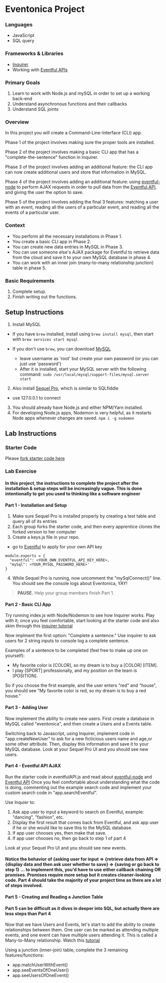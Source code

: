 
# Eventonica Project

### Languages
- JavaScript
- SQL query

### Frameworks & Libraries
- [Inquirer](https://www.npmjs.com/package/inquirer)
- Working with [Eventful APIs](http://api.eventful.com/)

### Primary Goals
1. Learn to work with Node.js and mySQL in order to set up a working back-end
2. Understand asynchronous functions and their callbacks
3. Understand SQL joints

### Overview
In this project you will create a Command-Line-Interface (CLI) app. 

Phase 1 of the project involves making sure the proper tools are installed.

Phase 2 of the project involves making a basic CLI app that has a "complete-the-sentence" function in Inquirer.

Phase 3 of the project involves adding an additional feature: the CLI app can now create additional users and store that information in MySQL.

Phase 4 of the project involves adding an additional feature: using [eventful-node](https://www.npmjs.com/package/eventful-node) to perform AJAX requests in order to pull data from the [Eventful API](http://api.eventful.com/), and giving the user the option to save.

Phase 5 of the project involves adding the final 3 features: matching a user with an event, reading all the users of a particular event, and reading all the events of a particular user.

### Context
- You perform all the necessary installations in Phase 1.
- You create a basic CLI app in Phase 2.
- You can create new data entries in MySQL in Phase 3.
- You can use someone else's AJAX package for Eventful to retrieve data from the cloud and save it to your own MySQL database in phase 4.
- You can work with an inner join (many-to-many relationship junction) table in phase 5.

### Basic Requirements
1. Complete setup.
2. Finish writing out the functions.

## Setup Instructions
1. Install MySQL
  - If you have `brew` installed, install using `brew install mysql`, then start with `brew services start mysql`

  - If you don't use `brew`, you can download [MySQL](https://dev.mysql.com/doc/refman/5.6/en/osx-installation-pkg.html)
    - leave username as 'root' but create your own password (or you can just use 'password')
    - After it is installed, start your MySQL server with the following command: `sudo /usr/local/mysql/support-files/mysql.server start`

2. Also install [Sequel Pro](http://www.sequelpro.com/), which is similar to SQLfiddle 
  - use 127.0.0.1 to connect
3. You should already have Node.js and either NPM/Yarn installed. 
4. For developing Node.js apps, Nodemon is very helpful, as it restarts Node apps whenever changes are saved. 
`npm i -g nodemon` 

## Lab Instructions 

### Starter Code
Please [fork starter code here](https://github.com/chulinguy/Eventful-API-test-page)

### Lab Exercise 

#### In this project, the instructions to complete the project after the installation & setup steps will be increasingly vague. This is done intentionally to get you used to thinking like a software engineer

#### Part 1 - Installation and Setup

1. Make sure Sequel Pro is installed properly by creating a test table and query all of its entries
2. Each group forks the starter code, and then every apprentice clones the forked version to her computer
3. Create a keys.js file in your repo. 
- go to [Eventful](http://api.eventful.com/) to apply for your own API key
```javascipt
module.exports = {
  "eventful": <YOUR_OWN_EVENTFUL_API_KEY_HERE>, 
  "mySql": <YOUR_MYSQL_PASSWORD_HERE>'
}
```
4. While Sequel Pro is running, now uncomment the "mySqlConnect()" line. You should see the console logs about Eventonica, YAY!

> **PAUSE.** Help your group members finish Part 1.


#### Part 2 - Basic CLI App

Try running index.js with Node/Nodemon to see how Inquirer works. Play with it; once you feel comfortable, start looking at the starter code and also skim through this [inquirer tutorial](http://simiansblog.com/2015/05/06/Using-Inquirer-js/)

Now implment the first option: "Complete a sentence."
Use inquirer to ask users for 2 string inputs to console log a complete sentence. 

Examples of a sentence to be completed (feel free to make up one on yourself):
- My favorite color is [COLOR], so my dream is to buy a [COLOR] [ITEM].
- I play [SPORT] professionally, and my position on the team is [POSITION].

So if you choose the first example, and the user enters "red" and "house", you should see "My favorite color is red, so my dream is to buy a red house."

#### Part 3 - Adding User

Now implement the ability to create new users. 
First create a database in MySQL called "eventonica", and then create a Users and a Events table.

Switching back to Javascript, using Inquirer, implement code in "app.createNewUser" to ask for a new ficticious users name and age,or some other attribute. Then, display this information and save it to your MySQL database. Look at your Sequel Pro UI and you should see new users. 

#### Part 4 - Eventful API AJAX

Run the starter code in eventfulAPI.js and read about [eventful-node](https://www.npmjs.com/package/eventful-node) and [Eventful API](http://api.eventful.com/docs/events/search)
Once you feel comfortable about understanding what the code is doing, commenting out the example search code and implement your custom search code in "app.searchEventful". 

Use Inquier to:
1. Ask app user to input a keyword to search on Eventful, example: "dancing", "fashion", etc.
2. Display the first result that comes back from Eventful, and ask app user if he or she would like to save this to the MySQL database.
3. If app user chooses yes, then make that save.
4. If app user chooses no, then go back to step 1 of part 4 

Look at your Sequel Pro UI and you should see new events. 
#### Notice the behavior of {asking user for input => {retrieve data from API => {display data and then ask user whether to save} => {saving or go back to step 1} ... to implement this, you'd have to use either callback chaining OR promises. Promises require more setup but it creates cleaner-looking code. Part 4 should take the majority of your project time as there are a lot of steps involved. 

#### Part 5 - Creating and Reading a Junction Table

#### Part 5 can be difficult as it dives in deeper into SQL, but actually there are less steps than Part 4
Now that we have Users and Events, let's start to add the ability to create relationships between them. 
One user can be marked as attending multiple events, and one event can have multiple users attending it. 
This is called a Many-to-Many relationship. Watch this [tutorial](https://www.youtube.com/watch?v=a-o0d_e9mW8)

Using a junction (inner-join) table, complete the 3 remaining features/functions:
- app.matchUserWithEvent()
- app.seeEventsOfOneUser()
- app.seeUsersOfOneEvent()